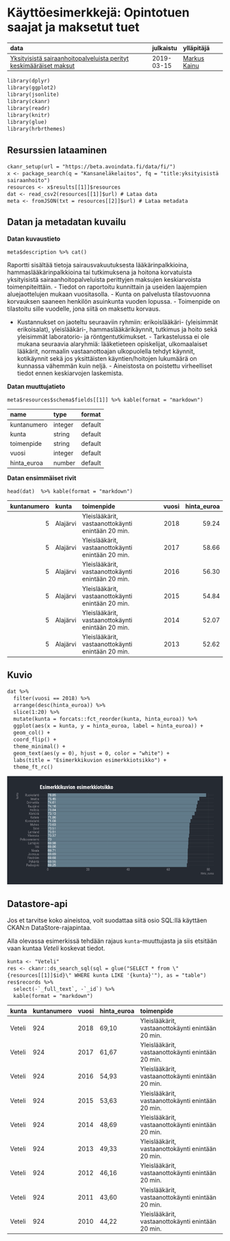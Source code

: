 Käyttöesimerkkejä: Opintotuen saajat ja maksetut tuet
=====================================================

<table>
<colgroup>
<col style="width: 74%" />
<col style="width: 4%" />
<col style="width: 21%" />
</colgroup>
<thead>
<tr class="header">
<th style="text-align: left;">data</th>
<th style="text-align: left;">julkaistu</th>
<th style="text-align: left;">ylläpitäjä</th>
</tr>
</thead>
<tbody>
<tr class="odd">
<td style="text-align: left;"><a href='https://beta.avoindata.fi/data/fi/dataset/yksityisista-sairaanhoitopalveluista-perityt-keskimaaraiset-maksut'>Yksityisistä sairaanhoitopalveluista perityt keskimääräiset maksut</a></td>
<td style="text-align: left;">2019-03-15</td>
<td style="text-align: left;"><a href='mailto:markus.kainu@kela.fi'>Markus Kainu</a></td>
</tr>
</tbody>
</table>

    library(dplyr)
    library(ggplot2)
    library(jsonlite)
    library(ckanr)
    library(readr)
    library(knitr)
    library(glue)
    library(hrbrthemes)

Resurssien lataaminen
---------------------

    ckanr_setup(url = "https://beta.avoindata.fi/data/fi/")
    x <- package_search(q = "Kansaneläkelaitos", fq = "title:yksityisistä sairaanhoito")
    resources <- x$results[[1]]$resources
    dat <- read_csv2(resources[[1]]$url) # Lataa data
    meta <- fromJSON(txt = resources[[2]]$url) # Lataa metadata

Datan ja metadatan kuvailu
--------------------------

**Datan kuvaustieto**

    meta$description %>% cat()

Raportti sisältää tietoja sairausvakuutuksesta lääkärinpalkkioina,
hammaslääkärinpalkkioina tai tutkimuksena ja hoitona korvatuista
yksityisistä sairaanhoitopalveluista perittyjen maksujen keskiarvoista
toimenpiteittäin. - Tiedot on raportoitu kunnittain ja useiden
laajempien aluejaottelujen mukaan vuositasolla. - Kunta on palvelusta
tilastovuonna korvauksen saaneen henkilön asuinkunta vuoden lopussa. -
Toimenpide on tilastoitu sille vuodelle, jona siitä on maksettu korvaus.
- Kustannukset on jaoteltu seuraaviin ryhmiin: erikoislääkäri-
(yleisimmät erikoisalat), yleislääkäri-, hammaslääkärikäynnit, tutkimus
ja hoito sekä yleisimmät laboratorio- ja röntgentutkimukset. -
Tarkastelussa ei ole mukana seuraavia alaryhmiä: lääketieteen
opiskelijat, ulkomaalaiset lääkärit, normaalin vastaanottoajan
ulkopuolella tehdyt käynnit, kotikäynnit sekä jos yksittäisten
käyntien/hoitojen lukumäärä on kunnassa vähemmän kuin neljä. -
Aineistosta on poistettu virheelliset tiedot ennen keskiarvojen
laskemista.

**Datan muuttujatieto**

    meta$resources$schema$fields[[1]] %>% kable(format = "markdown")

<table>
<thead>
<tr class="header">
<th style="text-align: left;">name</th>
<th style="text-align: left;">type</th>
<th style="text-align: left;">format</th>
</tr>
</thead>
<tbody>
<tr class="odd">
<td style="text-align: left;">kuntanumero</td>
<td style="text-align: left;">integer</td>
<td style="text-align: left;">default</td>
</tr>
<tr class="even">
<td style="text-align: left;">kunta</td>
<td style="text-align: left;">string</td>
<td style="text-align: left;">default</td>
</tr>
<tr class="odd">
<td style="text-align: left;">toimenpide</td>
<td style="text-align: left;">string</td>
<td style="text-align: left;">default</td>
</tr>
<tr class="even">
<td style="text-align: left;">vuosi</td>
<td style="text-align: left;">integer</td>
<td style="text-align: left;">default</td>
</tr>
<tr class="odd">
<td style="text-align: left;">hinta_euroa</td>
<td style="text-align: left;">number</td>
<td style="text-align: left;">default</td>
</tr>
</tbody>
</table>

**Datan ensimmäiset rivit**

    head(dat)  %>% kable(format = "markdown")

<table>
<thead>
<tr class="header">
<th style="text-align: right;">kuntanumero</th>
<th style="text-align: left;">kunta</th>
<th style="text-align: left;">toimenpide</th>
<th style="text-align: right;">vuosi</th>
<th style="text-align: right;">hinta_euroa</th>
</tr>
</thead>
<tbody>
<tr class="odd">
<td style="text-align: right;">5</td>
<td style="text-align: left;">Alajärvi</td>
<td style="text-align: left;">Yleislääkärit, vastaanottokäynti enintään 20 min.</td>
<td style="text-align: right;">2018</td>
<td style="text-align: right;">59.24</td>
</tr>
<tr class="even">
<td style="text-align: right;">5</td>
<td style="text-align: left;">Alajärvi</td>
<td style="text-align: left;">Yleislääkärit, vastaanottokäynti enintään 20 min.</td>
<td style="text-align: right;">2017</td>
<td style="text-align: right;">58.66</td>
</tr>
<tr class="odd">
<td style="text-align: right;">5</td>
<td style="text-align: left;">Alajärvi</td>
<td style="text-align: left;">Yleislääkärit, vastaanottokäynti enintään 20 min.</td>
<td style="text-align: right;">2016</td>
<td style="text-align: right;">56.30</td>
</tr>
<tr class="even">
<td style="text-align: right;">5</td>
<td style="text-align: left;">Alajärvi</td>
<td style="text-align: left;">Yleislääkärit, vastaanottokäynti enintään 20 min.</td>
<td style="text-align: right;">2015</td>
<td style="text-align: right;">54.84</td>
</tr>
<tr class="odd">
<td style="text-align: right;">5</td>
<td style="text-align: left;">Alajärvi</td>
<td style="text-align: left;">Yleislääkärit, vastaanottokäynti enintään 20 min.</td>
<td style="text-align: right;">2014</td>
<td style="text-align: right;">52.07</td>
</tr>
<tr class="even">
<td style="text-align: right;">5</td>
<td style="text-align: left;">Alajärvi</td>
<td style="text-align: left;">Yleislääkärit, vastaanottokäynti enintään 20 min.</td>
<td style="text-align: right;">2013</td>
<td style="text-align: right;">52.62</td>
</tr>
</tbody>
</table>

Kuvio
-----

    dat %>% 
      filter(vuosi == 2018) %>% 
      arrange(desc(hinta_euroa)) %>% 
      slice(1:20) %>% 
      mutate(kunta = forcats::fct_reorder(kunta, hinta_euroa)) %>% 
      ggplot(aes(x = kunta, y = hinta_euroa, label = hinta_euroa)) + 
      geom_col() + 
      coord_flip() + 
      theme_minimal() +
      geom_text(aes(y = 0), hjust = 0, color = "white") +
      labs(title = "Esimerkkikuvion esimerkkiotsikko") +
      theme_ft_rc()

![](esimerkki_R_files/figure-markdown_strict/kuva1-1.png)

Datastore-api
-------------

Jos et tarvitse koko aineistoa, voit suodattaa siitä osio SQL:llä
käyttäen CKAN:n DataStore-rajapintaa.

Alla olevassa esimerkissä tehdään rajaus `kunta`-muuttujasta ja siis
etsitään vaan kuntaa *Veteli* koskevat tiedot.

    kunta <- "Veteli"
    res <- ckanr::ds_search_sql(sql = glue("SELECT * from \"{resources[[1]]$id}\" WHERE kunta LIKE '{kunta}'"), as = "table")
    res$records %>% 
      select(-`_full_text`, -`_id`) %>% 
      kable(format = "markdown")

<table>
<thead>
<tr class="header">
<th style="text-align: left;">kunta</th>
<th style="text-align: left;">kuntanumero</th>
<th style="text-align: left;">vuosi</th>
<th style="text-align: left;">hinta_euroa</th>
<th style="text-align: left;">toimenpide</th>
</tr>
</thead>
<tbody>
<tr class="odd">
<td style="text-align: left;">Veteli</td>
<td style="text-align: left;">924</td>
<td style="text-align: left;">2018</td>
<td style="text-align: left;">69,10</td>
<td style="text-align: left;">Yleislääkärit, vastaanottokäynti enintään 20 min.</td>
</tr>
<tr class="even">
<td style="text-align: left;">Veteli</td>
<td style="text-align: left;">924</td>
<td style="text-align: left;">2017</td>
<td style="text-align: left;">61,67</td>
<td style="text-align: left;">Yleislääkärit, vastaanottokäynti enintään 20 min.</td>
</tr>
<tr class="odd">
<td style="text-align: left;">Veteli</td>
<td style="text-align: left;">924</td>
<td style="text-align: left;">2016</td>
<td style="text-align: left;">54,93</td>
<td style="text-align: left;">Yleislääkärit, vastaanottokäynti enintään 20 min.</td>
</tr>
<tr class="even">
<td style="text-align: left;">Veteli</td>
<td style="text-align: left;">924</td>
<td style="text-align: left;">2015</td>
<td style="text-align: left;">53,63</td>
<td style="text-align: left;">Yleislääkärit, vastaanottokäynti enintään 20 min.</td>
</tr>
<tr class="odd">
<td style="text-align: left;">Veteli</td>
<td style="text-align: left;">924</td>
<td style="text-align: left;">2014</td>
<td style="text-align: left;">48,69</td>
<td style="text-align: left;">Yleislääkärit, vastaanottokäynti enintään 20 min.</td>
</tr>
<tr class="even">
<td style="text-align: left;">Veteli</td>
<td style="text-align: left;">924</td>
<td style="text-align: left;">2013</td>
<td style="text-align: left;">49,33</td>
<td style="text-align: left;">Yleislääkärit, vastaanottokäynti enintään 20 min.</td>
</tr>
<tr class="odd">
<td style="text-align: left;">Veteli</td>
<td style="text-align: left;">924</td>
<td style="text-align: left;">2012</td>
<td style="text-align: left;">46,16</td>
<td style="text-align: left;">Yleislääkärit, vastaanottokäynti enintään 20 min.</td>
</tr>
<tr class="even">
<td style="text-align: left;">Veteli</td>
<td style="text-align: left;">924</td>
<td style="text-align: left;">2011</td>
<td style="text-align: left;">43,60</td>
<td style="text-align: left;">Yleislääkärit, vastaanottokäynti enintään 20 min.</td>
</tr>
<tr class="odd">
<td style="text-align: left;">Veteli</td>
<td style="text-align: left;">924</td>
<td style="text-align: left;">2010</td>
<td style="text-align: left;">44,22</td>
<td style="text-align: left;">Yleislääkärit, vastaanottokäynti enintään 20 min.</td>
</tr>
</tbody>
</table>

